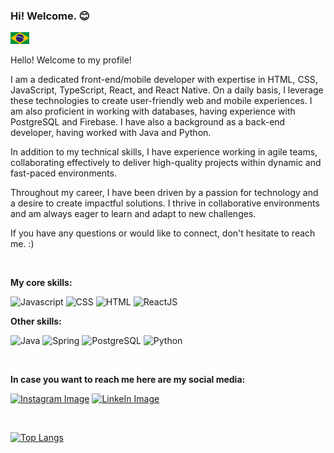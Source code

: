 <!---
This README.md file was made with the help of Iuri. You can find him at: https://github.com/iuricode.
-->
### Hi! Welcome. :blush:
<kbd>[<img title="Portuguese" alt="Portuguese" src="translations/portuguese/br.jpg" width="30">](translations/portuguese/README.br.md)</kbd>

Hello! Welcome to my profile!

I am a dedicated front-end/mobile developer with expertise in HTML, CSS, JavaScript, TypeScript, React, and React Native. On a daily basis, I leverage these technologies to create user-friendly web and mobile experiences. I am also proficient in working with databases, having experience with PostgreSQL and Firebase. I have also a background as a back-end developer, having worked with Java and Python.

In addition to my technical skills, I have experience working in agile teams, collaborating effectively to deliver high-quality projects within dynamic and fast-paced environments.

Throughout my career, I have been driven by a passion for technology and a desire to create impactful solutions. I thrive in collaborative environments and am always eager to learn and adapt to new challenges.

If you have any questions or would like to connect, don't hesitate to reach me. :)

<br>

**My core skills:**

![Javascript](https://img.shields.io/badge/JavaScript-F7DF1E?style=for-the-badge&logo=javascript&logoColor=black)
![CSS](https://img.shields.io/badge/CSS3-1572B6?style=for-the-badge&logo=css3&logoColor=white)
![HTML](https://img.shields.io/badge/HTML5-E34F26?style=for-the-badge&logo=html5&logoColor=white)
![ReactJS](https://img.shields.io/badge/-ReactJs-61DAFB?logo=react&logoColor=white&style=for-the-badge)

**Other skills:**

![Java](https://img.shields.io/badge/Java-ED8B00?style=for-the-badge&logo=java&logoColor=white) 
![Spring](https://img.shields.io/badge/Spring-6DB33F?style=for-the-badge&logo=spring&logoColor=white) 
![PostgreSQL](https://img.shields.io/badge/PostgreSQL-316192?style=for-the-badge&logo=postgresql&logoColor=white)
![Python](https://img.shields.io/badge/Python-14354C?style=for-the-badge&logo=python&logoColor=white)

<br>  

**In case you want to reach me here are my social media:**  

[![Instagram Image](https://img.shields.io/badge/Instagram-E4405F?style=for-the-badge&logo=instagram&logoColor=white)](https://www.instagram.com/rodrigo.rsilva34/) [![LinkeIn Image](https://img.shields.io/badge/LinkedIn-0077B5?style=for-the-badge&logo=linkedin&logoColor=white)](https://www.linkedin.com/in/devrosilva/)  

<br>  

[![Top Langs](https://github-readme-stats.vercel.app/api/top-langs/?username=devrosilva&exclude_repo=)](https://github.com/devrosilva/) 
